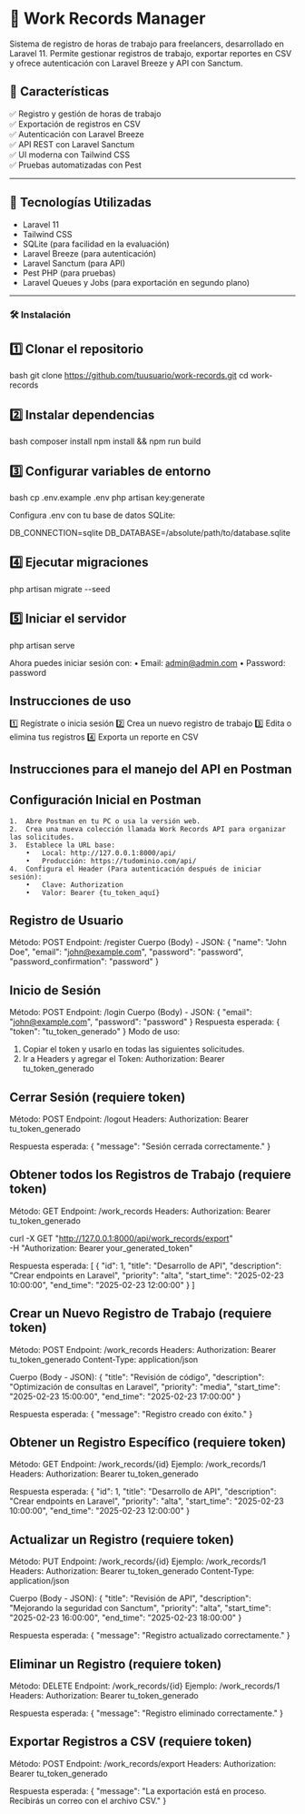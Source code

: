 # 📂 Work Records Manager

Sistema de registro de horas de trabajo para freelancers, desarrollado en Laravel 11. Permite gestionar registros de trabajo, exportar reportes en CSV y ofrece autenticación con Laravel Breeze y API con Sanctum.

## 🚀 Características

✅ Registro y gestión de horas de trabajo  
✅ Exportación de registros en CSV  
✅ Autenticación con Laravel Breeze  
✅ API REST con Laravel Sanctum  
✅ UI moderna con Tailwind CSS  
✅ Pruebas automatizadas con Pest  

---

## 📌 Tecnologías Utilizadas

- Laravel 11
- Tailwind CSS
- SQLite (para facilidad en la evaluación)
- Laravel Breeze (para autenticación)
- Laravel Sanctum (para API)
- Pest PHP (para pruebas)
- Laravel Queues y Jobs (para exportación en segundo plano)

---

### 🛠️ Instalación

## 1️⃣ Clonar el repositorio
bash
git clone https://github.com/tuusuario/work-records.git
cd work-records

## 2️⃣ Instalar dependencias
bash
composer install
npm install && npm run build

## 3️⃣ Configurar variables de entorno
bash
cp .env.example .env
php artisan key:generate

Configura .env con tu base de datos SQLite:

DB_CONNECTION=sqlite
DB_DATABASE=/absolute/path/to/database.sqlite

## 4️⃣ Ejecutar migraciones

php artisan migrate --seed

## 5️⃣ Iniciar el servidor

php artisan serve

Ahora puedes iniciar sesión con:
	•	Email: admin@admin.com
	•	Password: password

## Instrucciones de uso

1️⃣ Regístrate o inicia sesión
2️⃣ Crea un nuevo registro de trabajo
3️⃣ Edita o elimina tus registros
4️⃣ Exporta un reporte en CSV


## Instrucciones para el manejo del API en Postman


## Configuración Inicial en Postman

	1.	Abre Postman en tu PC o usa la versión web.
	2.	Crea una nueva colección llamada Work Records API para organizar las solicitudes.
	3.	Establece la URL base:
        •	Local: http://127.0.0.1:8000/api/
        •	Producción: https://tudominio.com/api/
	4.	Configura el Header (Para autenticación después de iniciar sesión):
        •	Clave: Authorization
        •	Valor: Bearer {tu_token_aquí}


## Registro de Usuario
Método: POST
Endpoint: /register
Cuerpo (Body) - JSON:
{
    "name": "John Doe",
    "email": "john@example.com",
    "password": "password",
    "password_confirmation": "password"
}

## Inicio de Sesión

Método: POST
Endpoint: /login
Cuerpo (Body) - JSON:
{
    "email": "john@example.com",
    "password": "password"
}
Respuesta esperada: 
    {
    "token": "tu_token_generado"
}
Modo de uso:

1. Copiar el token y usarlo en todas las siguientes solicitudes.
2.  Ir a Headers y agregar el Token: Authorization: Bearer tu_token_generado

## Cerrar Sesión (requiere token)

Método: POST
Endpoint: /logout
Headers: Authorization: Bearer tu_token_generado

Respuesta esperada: {
    "message": "Sesión cerrada correctamente."
}

## Obtener todos los Registros de Trabajo (requiere token)

Método: GET
Endpoint: /work_records
Headers: Authorization: Bearer tu_token_generado

curl -X GET "http://127.0.0.1:8000/api/work_records/export" \
     -H "Authorization: Bearer your_generated_token"

Respuesta esperada:
[
    {
        "id": 1,
        "title": "Desarrollo de API",
        "description": "Crear endpoints en Laravel",
        "priority": "alta",
        "start_time": "2025-02-23 10:00:00",
        "end_time": "2025-02-23 12:00:00"
    }
]

## Crear un Nuevo Registro de Trabajo (requiere token)

Método: POST
Endpoint: /work_records
Headers: 
Authorization: Bearer tu_token_generado
Content-Type: application/json

Cuerpo (Body - JSON):
{
    "title": "Revisión de código",
    "description": "Optimización de consultas en Laravel",
    "priority": "media",
    "start_time": "2025-02-23 15:00:00",
    "end_time": "2025-02-23 17:00:00"
}

Respuesta esperada: 
{
    "message": "Registro creado con éxito."
}

## Obtener un Registro Específico (requiere token)

Método: GET
Endpoint: /work_records/{id}
Ejemplo: /work_records/1
Headers: Authorization: Bearer tu_token_generado

Respuesta esperada:
{
    "id": 1,
    "title": "Desarrollo de API",
    "description": "Crear endpoints en Laravel",
    "priority": "alta",
    "start_time": "2025-02-23 10:00:00",
    "end_time": "2025-02-23 12:00:00"
}

## Actualizar un Registro (requiere token)

Método: PUT
Endpoint: /work_records/{id}
Ejemplo: /work_records/1
Headers:
Authorization: Bearer tu_token_generado
Content-Type: application/json

Cuerpo (Body - JSON):
{
    "title": "Revisión de API",
    "description": "Mejorando la seguridad con Sanctum",
    "priority": "alta",
    "start_time": "2025-02-23 16:00:00",
    "end_time": "2025-02-23 18:00:00"
}

Respuesta esperada:
{
    "message": "Registro actualizado correctamente."
}

## Eliminar un Registro (requiere token)

Método: DELETE
Endpoint: /work_records/{id}
Ejemplo: /work_records/1
Headers: Authorization: Bearer tu_token_generado

Respuesta esperada:
{
    "message": "Registro eliminado correctamente."
}

## Exportar Registros a CSV (requiere token)

Método: POST
Endpoint: /work_records/export
Headers: Authorization: Bearer tu_token_generado

Respuesta esperada:
{
    "message": "La exportación está en proceso. Recibirás un correo con el archivo CSV."
}